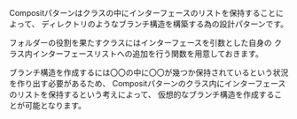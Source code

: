 Compositパターンはクラスの中にインターフェースのリストを保持することによって、
ディレクトリのようなブランチ構造を構築する為の設計パターンです。

フォルダーの役割を果たすクラスにはインターフェースを引数とした自身の
クラス内インターフェースリストへの追加を行う関数を用意しておきます。

ブランチ構造を作成するには〇〇の中に〇〇が幾つか保持されているという状況を作り出す必要があるため、
Compositパターンのクラス内にインターフェースのリストを保持するという考えによって、
仮想的なブランチ構造を作成することが可能となります。
